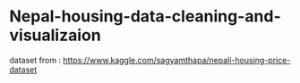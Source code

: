 # Nepal-housing-data-cleaning-and-visualizaion

dataset from : https://www.kaggle.com/sagyamthapa/nepali-housing-price-dataset
